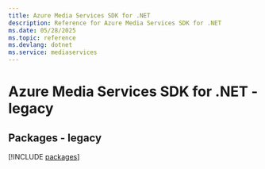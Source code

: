 ```yaml
---
title: Azure Media Services SDK for .NET
description: Reference for Azure Media Services SDK for .NET
ms.date: 05/28/2025
ms.topic: reference
ms.devlang: dotnet
ms.service: mediaservices
---
```

# Azure Media Services SDK for .NET - legacy
## Packages - legacy
[!INCLUDE [packages](media-services-index.md)]